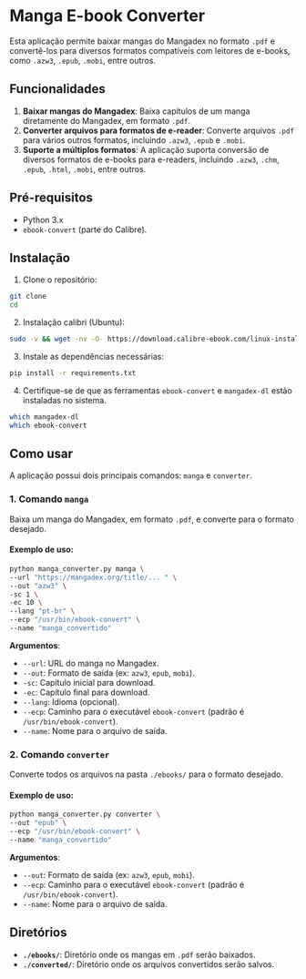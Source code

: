 # Manga E-book Converter

Esta aplicação permite baixar mangas do Mangadex no formato `.pdf` e convertê-los para diversos formatos compatíveis com leitores de e-books, como `.azw3`, `.epub`, `.mobi`, entre outros.

## Funcionalidades

1. **Baixar mangas do Mangadex**: Baixa capítulos de um manga diretamente do Mangadex, em formato `.pdf`.
2. **Converter arquivos para formatos de e-reader**: Converte arquivos `.pdf` para vários outros formatos, incluindo `.azw3`, `.epub` e `.mobi`.
3. **Suporte a múltiplos formatos**: A aplicação suporta conversão de diversos formatos de e-books para e-readers, incluindo `.azw3`, `.chm`, `.epub`, `.html`, `.mobi`, entre outros.

## Pré-requisitos

- Python 3.x
- `ebook-convert` (parte do Calibre).

## Instalação

1. Clone o repositório:

```bash
git clone
cd
```

2. Instalação calibri (Ubuntu):

```bash
sudo -v && wget -nv -O- https://download.calibre-ebook.com/linux-installer.sh | sudo sh /dev/stdin
```

3. Instale as dependências necessárias:

```bash
pip install -r requirements.txt
```

4. Certifique-se de que as ferramentas `ebook-convert` e `mangadex-dl` estão instaladas no sistema.

```bash
which mangadex-dl
which ebook-convert
```

## Como usar

A aplicação possui dois principais comandos: `manga` e `converter`.

### 1. **Comando `manga`**

Baixa um manga do Mangadex, em formato `.pdf`, e converte para o formato desejado.

#### Exemplo de uso:

```bash
python manga_converter.py manga \
--url "https://mangadex.org/title/... " \
--out "azw3" \
-sc 1 \
-ec 10 \
--lang "pt-br" \
--ecp "/usr/bin/ebook-convert" \
--name "manga_convertido"
```

**Argumentos**:

- `--url`: URL do manga no Mangadex.
- `--out`: Formato de saída (ex: `azw3`, `epub`, `mobi`).
- `-sc`: Capítulo inicial para download.
- `-ec`: Capítulo final para download.
- `--lang`: Idioma (opcional).
- `--ecp`: Caminho para o executável `ebook-convert` (padrão é `/usr/bin/ebook-convert`).
- `--name`: Nome para o arquivo de saída.

### 2. **Comando `converter`**

Converte todos os arquivos na pasta `./ebooks/` para o formato desejado.

#### Exemplo de uso:

```bash
python manga_converter.py converter \
--out "epub" \
--ecp "/usr/bin/ebook-convert" \
--name "manga_convertido"
```

**Argumentos**:

- `--out`: Formato de saída (ex: `azw3`, `epub`, `mobi`).
- `--ecp`: Caminho para o executável `ebook-convert` (padrão é `/usr/bin/ebook-convert`).
- `--name`: Nome para o arquivo de saída.

## Diretórios

- **`./ebooks/`**: Diretório onde os mangas em `.pdf` serão baixados.
- **`./converted/`**: Diretório onde os arquivos convertidos serão salvos.
